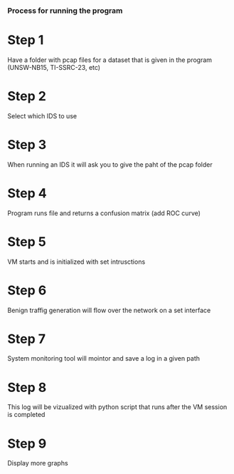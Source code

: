 ### Process for running the program ###
# Step 1
Have a folder with pcap files for a dataset that is given in the program (UNSW-NB15, TI-SSRC-23, etc)
# Step 2
Select which IDS to use
# Step 3
When running an IDS it will ask you to give the paht of the pcap folder
# Step 4
Program runs file and returns a confusion matrix (add ROC curve)
# Step 5
VM starts and is initialized with set intrusctions 
# Step 6
Benign traffig generation will flow over the network on a set interface 
# Step 7
System monitoring tool will mointor and save a log in a given path
# Step 8
This log will be vizualized with python script that runs after the VM session is completed
# Step 9
Display more graphs